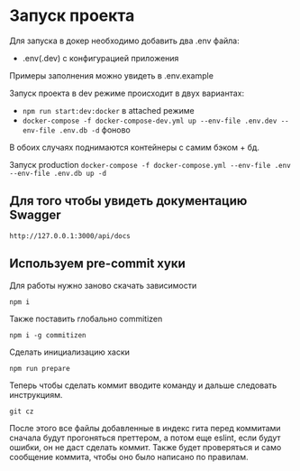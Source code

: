 # Запуск проекта

Для запуска в докер необходимо добавить два .env файла:
- .env(.dev) с конфигурацией приложения

Примеры заполнения можно увидеть в .env.example

Запуск проекта в dev режиме происходит в двух вариантах:
- ```npm run start:dev:docker``` в attached режиме
- ```docker-compose -f docker-compose-dev.yml up --env-file .env.dev --env-file .env.db -d``` фоново

В обоих случаях поднимаются контейнеры с самим бэком + бд.

Запуск production ```docker-compose -f docker-compose.yml --env-file .env --env-file .env.db up -d ```

## Для того чтобы увидеть документацию Swagger

```
http://127.0.0.1:3000/api/docs
```

## Используем pre-commit хуки
Для работы нужно заново скачать зависимости

```
npm i
```

Также поставить глобально commitizen

```
npm i -g commitizen
```

Cделать инициализацию хаски

```
npm run prepare
```

Теперь чтобы сделать коммит вводите команду и дальше следовать инструкциям.

```
git cz 
```

После этого все файлы добавленные в индекс гита перед коммитами сначала будут прогоняться преттером, а потом еще eslint, если будут ошибки, он не даст сделать коммит. 
Также будет проверяться и само сообщение коммита, чтобы оно было написано по правилам. 
